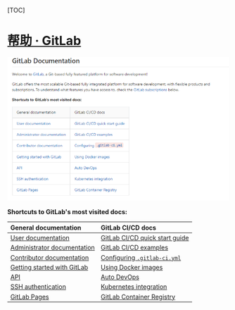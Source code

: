 [TOC]

# [帮助 · GitLab](http://172.16.11.133/help)

![image-20220424101029879](../imgs/image-20220424101029879.png)



**Shortcuts to GitLab's most visited docs:**


<table dir="auto">
<thead>
<tr>
<th align="left">General documentation</th>
<th align="left">GitLab CI/CD docs</th>
</tr>
</thead>
<tbody>
<tr>
<td align="left"><a href="/help/user/index.md">User documentation</a></td>
<td align="left"><a href="/help/ci/quick_start/README.md">GitLab CI/CD quick start guide</a></td>
</tr>
<tr>
<td align="left"><a href="/help/administration/index.md">Administrator documentation</a></td>
<td align="left"><a href="/help/ci/examples/README.md">GitLab CI/CD examples</a></td>
</tr>
<tr>
<td align="left"><a href="/help/#contributor-documentation">Contributor documentation</a></td>
<td align="left"><a href="/help/ci/yaml/README.md">Configuring <code>.gitlab-ci.yml</code></a></td>
</tr>
<tr>
<td align="left"><a href="/help/#getting-started-with-gitlab">Getting started with GitLab</a></td>
<td align="left"><a href="/help/ci/docker/using_docker_images.md">Using Docker images</a></td>
</tr>
<tr>
<td align="left"><a href="/help/api/README.md">API</a></td>
<td align="left"><a href="/help/topics/autodevops/index.md">Auto DevOps</a></td>
</tr>
<tr>
<td align="left"><a href="/help/ssh/README.md">SSH authentication</a></td>
<td align="left"><a href="/help/user/project/clusters/index.md">Kubernetes integration</a></td>
</tr>
<tr>
<td align="left"><a href="/help/user/project/pages/index.md">GitLab Pages</a></td>
<td align="left"><a href="/help/user/project/container_registry.md">GitLab Container Registry</a></td>
</tr>
</tbody>
</table>